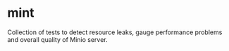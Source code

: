 # mint
Collection of tests to detect resource leaks, gauge performance problems and overall quality of Minio server.
